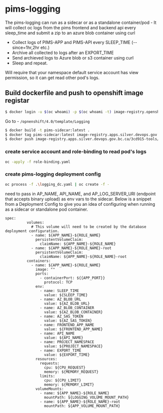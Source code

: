 # pims-logging

The pims-logging can run as a sidecar or as a standalone container/pod - It will collect oc logs from the pims frontend and backend api every sleep_time and submit a zip to an azure blob container using curl

- Collect logs of PIMS-APP and PIMS-API every SLEEP_TIME (--since=1hr,2hr etc.)
- Archive all collected to logs after an EXPORT_TIME
- Send archieved logs to Azure blob or s3 container using curl
- Sleep and repeat.

Will require that your namespace default service account has view permission, so it can get read other pod's logs.

## Build dockerfile and push to openshift image registar

```bash
$ docker login -u $(oc whoami) -p $(oc whoami -t) image-registry.openshift-image-registry
```

Go to - `/opnenshift/4.0/template/Logging`

```bash
$ docker build -t pims-sidecar:latest .
$ docker tag pims-sidecar:latest image-registry.apps.silver.devops.gov.bc.ca/3cd915-tools/pims-sidecar:latest
$ docker push image-registry.apps.silver.devops.gov.bc.ca/3cd915-tools/pims-sidecar:latest
```

### create service account and role-binding to read pod's logs

```bash
oc -apply -f role-binding.yaml
```

### create pims-logging deployment config

```bash
oc process -f .\logging_dc.yaml | oc create -f -
```

need to pass in AP_NAME, API_NAME, and AP_LOG_SERVER_URI (endpoint that accepts binary upload) as env vars to the sidecar. Below is a snippet from a Deployment Config to give you an idea of configuring when running as a sidecar or standalone pod container.

```
spec:
          volumes:
            # This volume will need to be created by the database deployment configuration.
            - name: ${APP_NAME}-${ROLE_NAME}
              persistentVolumeClaim:
                claimName: ${APP_NAME}-${ROLE_NAME}
            - name: ${APP_NAME}-${ROLE_NAME}-root
              persistentVolumeClaim:
                claimName: ${APP_NAME}-${ROLE_NAME}-root
          containers:
            - name: ${APP_NAME}-${ROLE_NAME}
              image: ""
              ports:
                - containerPort: ${{APP_PORT}}
                  protocol: TCP
              env:
                - name: SLEEP_TIME
                  value: ${SLEEP_TIME}
                - name: AZ_BLOB_URL
                  value: ${AZ_BLOB_URL}
                - name: AZ_BLOB_CONTAINER
                  value: ${AZ_BLOB_CONTAINER}
                - name: AZ_SAS_TOKEN
                  value: ${AZ_SAS_TOKEN}
                - name: FRONTEND_APP_NAME
                  value: ${FRONTEND_APP_NAME}
                - name: API_NAME
                  value: ${API_NAME}
                - name: PROJECT_NAMESPACE
                  value: ${PROJECT_NAMESPACE}
                - name: EXPORT_TIME
                  value: ${EXPORT_TIME}
              resources:
                requests:
                  cpu: ${CPU_REQUEST}
                  memory: ${MEMORY_REQUEST}
                limits:
                  cpu: ${CPU_LIMIT}
                  memory: ${MEMORY_LIMIT}
              volumeMounts:
                - name: ${APP_NAME}-${ROLE_NAME}
                  mountPath: ${LOGGING_VOLUME_MOUNT_PATH}
                - name: ${APP_NAME}-${ROLE_NAME}-root
                  mountPath: ${APP_VOLUME_MOUNT_PATH}
```
